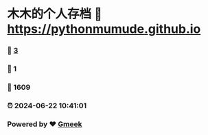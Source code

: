 # 木木的个人存档 :link: https://pythonmumude.github.io 
### :page_facing_up: [3](https://pythonmumude.github.io/tag.html) 
### :speech_balloon: 1 
### :hibiscus: 1609 
### :alarm_clock: 2024-06-22 10:41:01 
### Powered by :heart: [Gmeek](https://github.com/Meekdai/Gmeek)
